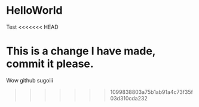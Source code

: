 # HelloWorld
Test
<<<<<<< HEAD

This is a change I have made, commit it please.
=======
Wow github sugoiii
>>>>>>> 1099838803a75b1ab91a4c73f35f03d310cda232
